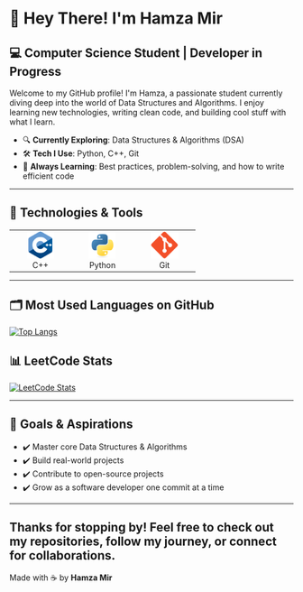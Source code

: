 # 👋 Hey There! I'm Hamza Mir  

## 💻 Computer Science Student | Developer in Progress  

Welcome to my GitHub profile! I'm Hamza, a passionate student currently diving deep into the world of Data Structures and Algorithms. I enjoy learning new technologies, writing clean code, and building cool stuff with what I learn.  

- 🔍 **Currently Exploring**: Data Structures & Algorithms (DSA)  
- 🛠️ **Tech I Use**: Python, C++, Git  
- 🌱 **Always Learning**: Best practices, problem-solving, and how to write efficient code  

---

## 🧰 Technologies & Tools  

<table>
  <tr>
    <td align="center" width="96">
      <img src="https://raw.githubusercontent.com/devicons/devicon/master/icons/cplusplus/cplusplus-original.svg" width="48" height="48" alt="C++" />
      <br>C++
    </td>
    <td align="center" width="96">
      <img src="https://raw.githubusercontent.com/devicons/devicon/master/icons/python/python-original.svg" width="48" height="48" alt="Python" />
      <br>Python
    </td>
    <td align="center" width="96">
      <img src="https://raw.githubusercontent.com/devicons/devicon/master/icons/git/git-original.svg" width="48" height="48" alt="Git" />
      <br>Git
    </td>
  </tr>
</table>

---

## 🗂️ Most Used Languages on GitHub  
[![Top Langs](https://github-readme-stats.vercel.app/api/top-langs/?username=HamzaMir-dev&layout=compact&theme=tokyonight)](https://github.com/HamzaMir-dev)


## 📊 LeetCode Stats  

[![LeetCode Stats](https://leetcard.jacoblin.cool/rehT2vuSqq?theme=dark&font=Source+Code+Pro&ext=heatmap)](https://leetcode.com/u/rehT2vuSqq/)

---
## 🚀 Goals & Aspirations  

- ✔️ Master core Data Structures & Algorithms  
- ✔️ Build real-world projects 
- ✔️ Contribute to open-source projects  
- ✔️ Grow as a software developer one commit at a time  

---
Thanks for stopping by! Feel free to check out my repositories, follow my journey, or connect for collaborations.  
---
Made with ☕ by **Hamza Mir**   
